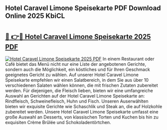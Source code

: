 ## Hotel Caravel Limone Speisekarte PDF Download Online 2025 KbiCL

# <h2><a href="http://gc92j4s.nevu.top/?p=Hotel+Caravel+Limone+Speisekarte">🔗 👉🔴 Hotel Caravel Limone Speisekarte 2025 PDF</a></h2>

[![Hotel Caravel Limone Speisekarte 2025 PDF](https://i.imgur.com/dBaPXMq.png)](http://gc92j4s.nevu.top/?p=Hotel+Caravel+Limone+Speisekarte)
In einem Restaurant oder Café bietet das Menü nicht nur eine Liste der angebotenen Gerichte, sondern auch die Möglichkeit, ein köstliches und für Ihren Geschmack geeignetes Gericht zu wählen. Auf unserer Hotel Caravel Limone Speisekarte empfehlen wir einen Salatbereich, in dem Sie aus über 10 verschiedenen Salaten wählen können, die mit frischen Zutaten zubereitet werden. Für diejenigen, die Fleisch lieben, bieten wir eine umfangreiche Auswahl an Gerichten auf der Hotel Caravel Limone Speisekarte an: Rindfleisch, Schweinefleisch, Huhn und Fisch. Unseren Auserwählten bieten wir exquisite Gerichte wie Schaschlik und Steak an, die auf Holzkohle zubereitet werden. Unsere Hotel Caravel Limone Speisekarte umfasst eine große Auswahl an Desserts, von klassischen Torten und Kuchen bis hin zu exquisiten Crème Brûlée und Schokoladentörtchen.
